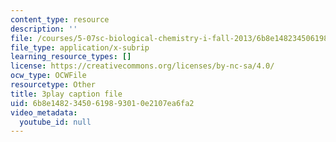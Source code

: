 ```yaml
---
content_type: resource
description: ''
file: /courses/5-07sc-biological-chemistry-i-fall-2013/6b8e14823450619893010e2107ea6fa2_cEoteBfcBE0.srt
file_type: application/x-subrip
learning_resource_types: []
license: https://creativecommons.org/licenses/by-nc-sa/4.0/
ocw_type: OCWFile
resourcetype: Other
title: 3play caption file
uid: 6b8e1482-3450-6198-9301-0e2107ea6fa2
video_metadata:
  youtube_id: null
---
```

